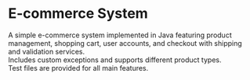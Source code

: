 # E-commerce System

A simple e-commerce system implemented in Java featuring product management, shopping cart, user accounts, and checkout with shipping and validation services.  
Includes custom exceptions and supports different product types.  
Test files are provided for all main features.
